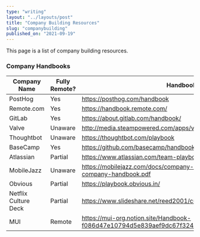 ```yaml
---
type: "writing"
layout: "../layouts/post"
title: "Company Building Resources"
slug: "companybuilding"
published_on: "2021-09-19"
---
```


This page is a list of company building resources.

### Company Handbooks

| Company Name         | Fully Remote? | Handbook Url                                                                  |
| -------------------- | ------------- | ----------------------------------------------------------------------------- |
| PostHog              | Yes           | https://posthog.com/handbook                                                  |
| Remote.com           | Yes           | https://handbook.remote.com/                                                  |
| GitLab               | Yes           | https://about.gitlab.com/handbook/                                            |
| Valve                | Unaware       | http://media.steampowered.com/apps/valve/Valve_Handbook_LowRes.pdf            |
| Thoughtbot           | Unaware       | https://thoughtbot.com/playbook                                               |
| BaseCamp             | Yes           | https://github.com/basecamp/handbook                                          |
| Atlassian            | Partial       | https://www.atlassian.com/team-playbook                                       |
| MobileJazz           | Unaware       | https://mobilejazz.com/docs/company-handbook/mobile-jazz-company-handbook.pdf |
| Obvious              | Partial       | https://playbook.obvious.in/                                                  |
| Netflix Culture Deck | Partial       | https://www.slideshare.net/reed2001/culture-1798664k                          |
| MUI                  | Remote        | https://mui-org.notion.site/Handbook-f086d47e10794d5e839aef9dc67f324b         |
